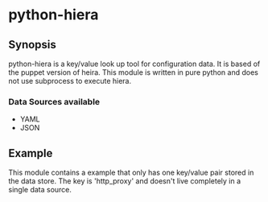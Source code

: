 # python-hiera #

## Synopsis ##
python-hiera is a key/value look up tool for configuration data. It is based of
the puppet version of heira. This module is written in pure python and does not
use subprocess to execute hiera.

### Data Sources available ###
 - YAML
 - JSON

## Example ##
This module contains a example that only has one key/value pair stored in the data
store. The key is 'http_proxy' and doesn't live completely in a single data source. 